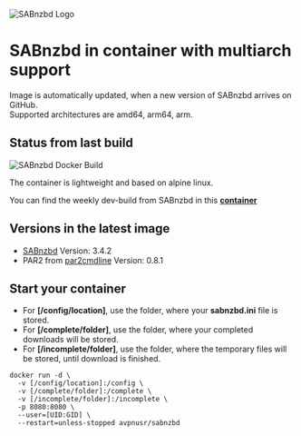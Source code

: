 ![SABnzbd Logo](https://www.usenet.com/wp-content/uploads/2017/05/Screenshot_2-1.png)

**SABnzbd in container with multiarch support**
===

Image is automatically updated, when a new version of SABnzbd arrives on GitHub.   
Supported architectures are amd64, arm64, arm.

Status from last build
-----
![SABnzbd Docker Build](https://github.com/avpnusr/sabnzbd/workflows/SABnzbd%20Docker%20Build/badge.svg)

The container is lightweight and based on alpine linux.

You can find the weekly dev-build from SABnzbd in this **[container](https://hub.docker.com/r/avpnusr/sabnzbd-dev)**

Versions in the latest image
-----
- [SABnzbd](https://sabnzbd.org "SABnzbd Project Homepage") Version: 3.4.2
- PAR2 from [par2cmdline](https://github.com/Parchive/par2cmdline) Version: 0.8.1

Start your container
-----
- For **[/config/location]**, use the folder, where your **sabnzbd.ini** file is stored.
- For **[/complete/folder]**, use the folder, where your completed downloads will be stored.
- For **[/incomplete/folder]**, use the folder, where the temporary files will be stored, until download is finished.

````
docker run -d \
  -v [/config/location]:/config \
  -v [/complete/folder]:/complete \
  -v [/incomplete/folder]:/incomplete \
  -p 8080:8080 \
  --user=[UID:GID] \
  --restart=unless-stopped avpnusr/sabnzbd

